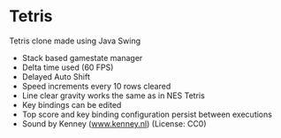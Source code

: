 # Tetris

Tetris clone made using Java Swing

- Stack based gamestate manager
- Delta time used (60 FPS)
- Delayed Auto Shift
- Speed increments every 10 rows cleared
- Line clear gravity works the same as in NES Tetris
- Key bindings can be edited
- Top score and key binding configuration persist between executions
- Sound by Kenney (www.kenney.nl) (License: CC0)
